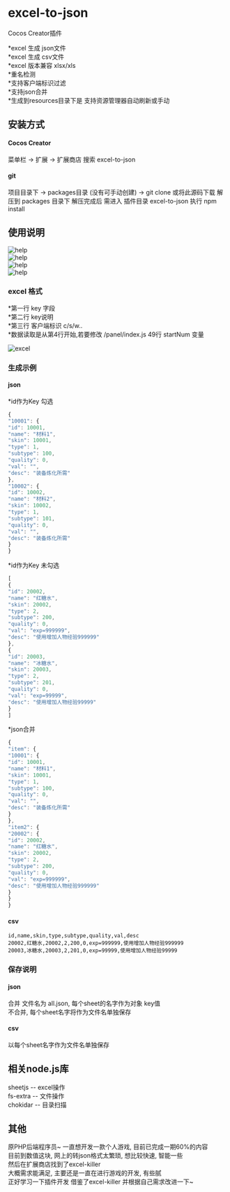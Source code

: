 # excel-to-json

Cocos Creator插件  

\*excel 生成 json文件  
\*excel 生成 csv文件  
\*excel 版本兼容 xlsx/xls  
\*重名检测  
\*支持客户端标识过滤  
\*支持json合并  
\*生成到resources目录下是 支持资源管理器自动刷新或手动  

## 安装方式

#### Cocos Creator
菜单栏 -> 扩展 -> 扩展商店 搜索 excel-to-json

#### git
项目目录下 -> packages目录 (没有可手动创建) -> git clone
或将此源码下载 解压到 packages 目录下
解压完成后 需进入 插件目录 excel-to-json 执行 npm install

## 使用说明

![help](https://github.com/brotherit2015/excel-to-json/blob/master/doc/1.png)  
![help](https://github.com/brotherit2015/excel-to-json/blob/master/doc/excel.png)  
![help](https://github.com/brotherit2015/excel-to-json/blob/master/doc/json.png)  
![help](https://github.com/brotherit2015/excel-to-json/blob/master/doc/csv.png)  

### excel 格式

\*第一行 key 字段  
\*第二行 key说明  
\*第三行 客户端标识  c/s/w..  
\*数据读取是从第4行开始,若要修改 /panel/index.js 49行 startNum 变量  

![excel](https://github.com/brotherit2015/excel-to-json/blob/master/doc/2.png)  


### 生成示例

#### json
\*id作为Key  勾选  
```javascript
{
"10001": {
"id": 10001,
"name": "材料1",
"skin": 10001,
"type": 1,
"subtype": 100,
"quality": 0,
"val": "",
"desc": "装备炼化所需"
},
"10002": {
"id": 10002,
"name": "材料2",
"skin": 10002,
"type": 1,
"subtype": 101,
"quality": 0,
"val": "",
"desc": "装备炼化所需"
}
}
```

\*id作为Key  未勾选  
```javascript
[
{
"id": 20002,
"name": "红糖水",
"skin": 20002,
"type": 2,
"subtype": 200,
"quality": 0,
"val": "exp=999999",
"desc": "使用增加人物经验999999"
},
{
"id": 20003,
"name": "冰糖水",
"skin": 20003,
"type": 2,
"subtype": 201,
"quality": 0,
"val": "exp=99999",
"desc": "使用增加人物经验99999"
}
]
```
\*json合并
```javascript
{
"item": {
"10001": {
"id": 10001,
"name": "材料1",
"skin": 10001,
"type": 1,
"subtype": 100,
"quality": 0,
"val": "",
"desc": "装备炼化所需"
}
},
"item2": {
"20002": {
"id": 20002,
"name": "红糖水",
"skin": 20002,
"type": 2,
"subtype": 200,
"quality": 0,
"val": "exp=999999",
"desc": "使用增加人物经验999999"
}
}
}
```
#### csv

```
id,name,skin,type,subtype,quality,val,desc
20002,红糖水,20002,2,200,0,exp=999999,使用增加人物经验999999
20003,冰糖水,20003,2,201,0,exp=99999,使用增加人物经验99999
```

### 保存说明

#### json  

合并 文件名为 all.json, 每个sheet的名字作为对象 key值  
不合并, 每个sheet名字将作为文件名单独保存  

#### csv

以每个sheet名字作为文件名单独保存  

## 相关node.js库

sheetjs -- excel操作  
fs-extra -- 文件操作  
chokidar -- 目录扫描  

## 其他
原PHP后端程序员~ 一直想开发一款个人游戏, 目前已完成一期60%的内容  
目前到数值这块, 网上的转json格式太繁琐, 想比较快速, 智能一些  
然后在扩展商店找到了excel-killer  
大概需求能满足, 主要还是一直在进行游戏的开发, 有些腻  
正好学习一下插件开发 借鉴了excel-killer 并根据自己需求改进一下~

